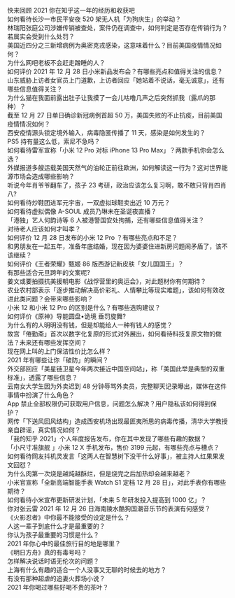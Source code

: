 快来回顾 2021 你在知乎这一年的经历和收获吧  
如何看待长沙一市民平安夜 520 架无人机「为狗庆生」的举动？  
林瑞阳张庭公司涉嫌传销被查处，案件仍在调查中，如何判定是否存在传销行为？若属实会受到什么处罚？  
美国近四分之三新增病例为奥密克戎感染，这意味着什么？目前美国疫情情况如何？  
为什么网吧老板不会赶走蹭睡的人？  
如何评价 2021 年 12 月 28 日小米新品发布会？有哪些亮点和值得关注的信息？  
山东威胁上访者女官员上门道歉，上访者回应「她站着不说话，毫无诚意」，还有哪些信息值得关注？  
为什么猫在我面前露出肚子让我摸了一会儿咕噜几声之后突然抓我（露爪的那种）？  
截至 12 月 27 日单日确诊新冠病例首超 50 万，美国失败的不止抗疫，目前美国疫情情况如何？  
西安疫情源头锁定境外输入，病毒隐匿传播了 11 天，感染是如何发生的？  
PS5 持有量这么低，索尼不急吗？  
如何看待雷军宣称「小米 12 Pro 对标 iPhone 13 Pro Max」？两款手机你会怎么选？  
外媒报道多艘运载美国天然气的油轮正前往欧洲，如何解读这一行为？这对世界能源市场会造成哪些影响？  
听说今年肖爷爷翻车了，孩子 23 考研，政治应该怎么复习啊，敢不敢只背肖四肖八?  
如何看待炒鞋团进军元宇宙，一双虚拟球鞋卖出近 10 万元？  
如何看待虚拟偶像 A-SOUL 成员乃琳未在圣诞夜直播？  
「港独」艺人何韵诗等 6 人被港警国安处拘捕，还有哪些信息值得关注？  
对待老人应该如何才叫孝？  
如何评价 12 月 28 日发布的小米 12 Pro ？有哪些亮点和不足？  
和男朋友在一起五年，准备年底结婚，现在因为婆婆住进新房问题闹矛盾了，该不该继续？  
如何评价《王者荣耀》甄姬 86 版西游记新皮肤「女儿国国王」？  
有那些适合元旦跨年的文案呢?  
姜文或要拍摄抗美援朝电影《战俘营里的奥运会》，对此题材你有何期待？  
农业农村部表示「逐步推动解决高价彩礼、人情攀比等现实难题」，该如何有效改进此类问题？会带来哪些影响？  
小米 12 和小米 12 Pro 的区别是什么？有哪些选购建议？  
如何评价《原神》导能圆盘•诡境 垂罚旋舞?  
为什么有的人明明没有钱，但是却能给人一种有钱人的感觉？  
故宫「倦勤斋」首次以数字化复原的形式对外展出，如何看待科技复原文物的做法？未来还有哪些发挥空间？  
现在网上叫的上门保洁性价比怎么样？  
2021 年有哪些让你「破防」的瞬间？  
外交部回应「美星链卫星今年两次接近中国空间站」，称「美国此举是典型的双重标准」，透露了哪些信息？  
云南女大学生因为外卖迟到 48 分钟辱骂外卖员，完整聊天记录曝出，媒体在这件事情中扮演了什么角色？  
App 禁止全部权限仍可获取用户信息，问题怎么解决？用户隐私该如何得到保护？  
网传「下送风回风结构」造成西安机场出现最匪夷所思的病毒传播，清华大学教授亲自辟谣，真实情况如何？  
「我的知乎 2021」个人年度报告发布，你在其中发现了哪些有趣的数据？  
「小尺寸准旗舰 」小米 12 X 手机发布，售价 3199 元起，有哪些亮点与槽点？  
如何看待网友抖机灵发言「这两人在智慧树下没干什么好事」，被主持人红果果发文回怼？  
为什么肉第一次烧是越炖越酥烂，但是烧完之后加热却会越来越老？  
小米官宣称「全新高端智能手表 Watch S1 定档 12 月 28 日」，对此手表你有哪些期待？  
如何看待小米宣布更新研发计划，「未来 5 年研发投入提高到 1000 亿」？  
你对张云雷 2021 年 12 月 26 日海南陵水酷狗国潮音乐节的表演有何感受？  
《火影忍者》中你最不能接受的设定是什么？  
人这一辈子到底什么才是最重要的？  
你认为孩子最重要的习惯是什么？  
2021 年你心中的最佳旅行目的地是哪里？  
《明日方舟》真的有毒号吗？  
怎样解决说话时语无伦次的问题？  
上海有什么有趣的适合一个人没事又无聊的时候去的地方？  
有没有那种超虐的追妻火葬场小说？  
2021 年你喝过哪些好喝不贵的茶叶？  
